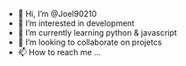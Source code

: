 - 👋 Hi, I’m @Joel90210
- 👀 I’m interested in development
- 🌱 I’m currently learning python & javascript
- 💞️ I’m looking to collaborate on projetcs
- 📫 How to reach me ...

<!---
Joel90210/Joel90210 is a ✨ special ✨ repository because its `README.md` (this file) appears on your GitHub profile.
You can click the Preview link to take a look at your changes.
--->
